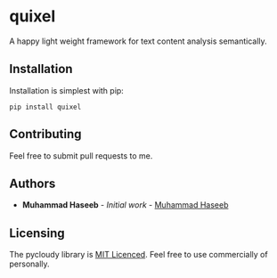 # quixel

A happy light weight framework for text content analysis semantically.

## Installation

Installation is simplest with pip:

    pip install quixel
    
## Contributing

Feel free to submit pull requests to me.

## Authors

* **Muhammad Haseeb** - *Initial work* - [Muhammad Haseeb](https://github.com/iam-mhaseeb)

## Licensing
The pycloudy library is [MIT Licenced](LICENSE). Feel free to use commercially of personally.
